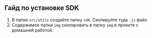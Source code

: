 ## Гайд по установке SDK

1. В папке `src/utils` создайте папку `sdk`. Скопируйте туда `.js` файл
2. Содержимое папки `img` скопировать в папку `img` в проекте с домашней работой.